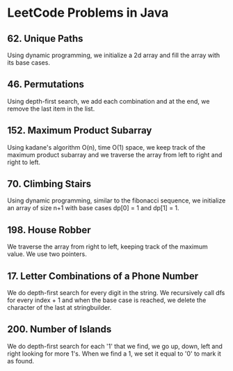 # LeetCode Problems in Java

## 62. Unique Paths

Using dynamic programming, we initialize a 2d array and fill the array with its base cases.

## 46. Permutations

Using depth-first search, we add each combination and at the end, we remove the last item in the list.

## 152. Maximum Product Subarray

Using kadane's algorithm O(n), time O(1) space, we keep track of the maximum product subarray and we traverse the array from left to right and right to left.

## 70. Climbing Stairs

Using dynamic programming, similar to the fibonacci sequence, we initialize an array of size n+1 with base cases dp[0] = 1 and dp[1] = 1.

## 198. House Robber

We traverse the array from right to left, keeping track of the maximum value. We use two pointers.

## 17. Letter Combinations of a Phone Number

We do depth-first search for every digit in the string. We recursively call dfs for every index + 1 and when the base case is reached, we delete the character of the last at stringbuilder.

## 200. Number of Islands

We do depth-first search for each '1' that we find, we go up, down, left and right looking for more 1's. When we find a 1, we set it equal to '0' to mark it as found.
